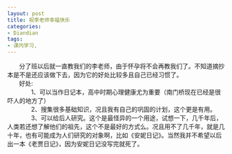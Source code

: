 ```yaml
---
layout: post
title: 祝李老师幸福快乐
categories:
- Diandian
tags:
- 课内学习, 
---
```

&nbsp;&nbsp;&nbsp;&nbsp;&nbsp;&nbsp; 分了班以后就一直教我们的李老师，由于怀孕将不会再教我们了。不知道摘抄本是不是还应该做下去，因为它的好处比较多且自己已经习惯了。
<br />&nbsp;&nbsp;&nbsp;&nbsp;&nbsp;&nbsp; 好处:
<br />&nbsp;&nbsp;&nbsp;&nbsp;&nbsp;&nbsp;&nbsp;&nbsp;&nbsp;&nbsp;&nbsp;&nbsp;&nbsp; 1、可以当作日记本，高中时期心理健康尤为重要（南门桥现在已经是很吓人的地方了）
<br />&nbsp;&nbsp;&nbsp;&nbsp;&nbsp;&nbsp;&nbsp;&nbsp;&nbsp;&nbsp;&nbsp;&nbsp;&nbsp; 2、搜集很多基础知识，况且我有自己的巩固的计划，这个更是有用。
<br />&nbsp;&nbsp;&nbsp;&nbsp;&nbsp;&nbsp;&nbsp;&nbsp;&nbsp;&nbsp;&nbsp;&nbsp;&nbsp; 3、可以给后人研究。这个是最怪异的一个用途，试想一下，几千年后，人类若还想了解他们的祖先，这个不是最好的方式么。况且用不了几千年，就是几十年，也有可能成为人们研究的对象啊，比如《安妮日记》。当然我并不希望以后出一本《老贾日记》，因为安妮日记没写完就死了。